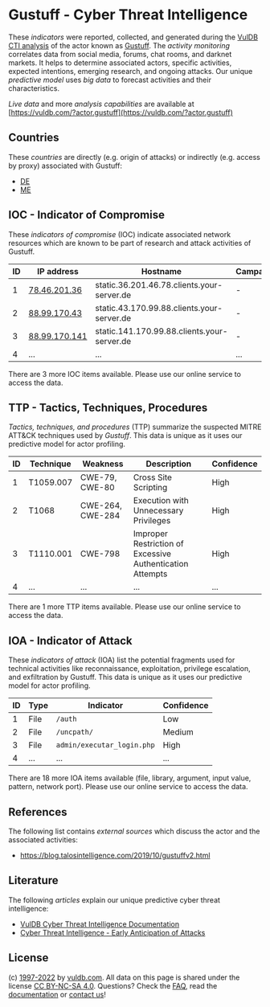 # Gustuff - Cyber Threat Intelligence

These _indicators_ were reported, collected, and generated during the [VulDB CTI analysis](https://vuldb.com/?kb.cti) of the actor known as [Gustuff](https://vuldb.com/?actor.gustuff). The _activity monitoring_ correlates data from social media, forums, chat rooms, and darknet markets. It helps to determine associated actors, specific activities, expected intentions, emerging research, and ongoing attacks. Our unique _predictive model_ uses _big data_ to forecast activities and their characteristics.

_Live data_ and more _analysis capabilities_ are available at [https://vuldb.com/?actor.gustuff](https://vuldb.com/?actor.gustuff)

## Countries

These _countries_ are directly (e.g. origin of attacks) or indirectly (e.g. access by proxy) associated with Gustuff:

* [DE](https://vuldb.com/?country.de)
* [ME](https://vuldb.com/?country.me)

## IOC - Indicator of Compromise

These _indicators of compromise_ (IOC) indicate associated network resources which are known to be part of research and attack activities of Gustuff.

ID | IP address | Hostname | Campaign | Confidence
-- | ---------- | -------- | -------- | ----------
1 | [78.46.201.36](https://vuldb.com/?ip.78.46.201.36) | static.36.201.46.78.clients.your-server.de | - | High
2 | [88.99.170.43](https://vuldb.com/?ip.88.99.170.43) | static.43.170.99.88.clients.your-server.de | - | High
3 | [88.99.170.141](https://vuldb.com/?ip.88.99.170.141) | static.141.170.99.88.clients.your-server.de | - | High
4 | ... | ... | ... | ...

There are 3 more IOC items available. Please use our online service to access the data.

## TTP - Tactics, Techniques, Procedures

_Tactics, techniques, and procedures_ (TTP) summarize the suspected MITRE ATT&CK techniques used by _Gustuff_. This data is unique as it uses our predictive model for actor profiling.

ID | Technique | Weakness | Description | Confidence
-- | --------- | -------- | ----------- | ----------
1 | T1059.007 | CWE-79, CWE-80 | Cross Site Scripting | High
2 | T1068 | CWE-264, CWE-284 | Execution with Unnecessary Privileges | High
3 | T1110.001 | CWE-798 | Improper Restriction of Excessive Authentication Attempts | High
4 | ... | ... | ... | ...

There are 1 more TTP items available. Please use our online service to access the data.

## IOA - Indicator of Attack

These _indicators of attack_ (IOA) list the potential fragments used for technical activities like reconnaissance, exploitation, privilege escalation, and exfiltration by Gustuff. This data is unique as it uses our predictive model for actor profiling.

ID | Type | Indicator | Confidence
-- | ---- | --------- | ----------
1 | File | `/auth` | Low
2 | File | `/uncpath/` | Medium
3 | File | `admin/executar_login.php` | High
4 | ... | ... | ...

There are 18 more IOA items available (file, library, argument, input value, pattern, network port). Please use our online service to access the data.

## References

The following list contains _external sources_ which discuss the actor and the associated activities:

* https://blog.talosintelligence.com/2019/10/gustuffv2.html

## Literature

The following _articles_ explain our unique predictive cyber threat intelligence:

* [VulDB Cyber Threat Intelligence Documentation](https://vuldb.com/?kb.cti)
* [Cyber Threat Intelligence - Early Anticipation of Attacks](https://www.scip.ch/en/?labs.20201022)

## License

(c) [1997-2022](https://vuldb.com/?kb.changelog) by [vuldb.com](https://vuldb.com/?kb.about). All data on this page is shared under the license [CC BY-NC-SA 4.0](https://creativecommons.org/licenses/by-nc-sa/4.0/). Questions? Check the [FAQ](https://vuldb.com/?kb.faq), read the [documentation](https://vuldb.com/?kb) or [contact us](https://vuldb.com/?contact)!
